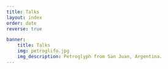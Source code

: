 ```yaml
---
title: Talks
layout: index
order: date
reverse: true

banner:
    title: Talks
    img: petroglifo.jpg
    img_description: Petroglyph from San Juan, Argentina.
---
```

